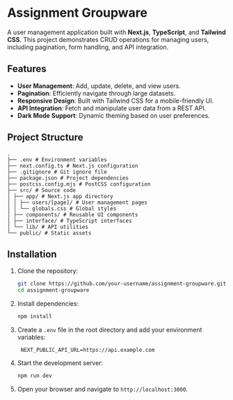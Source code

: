 # Assignment Groupware

A user management application built with **Next.js**, **TypeScript**, and **Tailwind CSS**. This project demonstrates CRUD operations for managing users, including pagination, form handling, and API integration.

## Features

- **User Management**: Add, update, delete, and view users.
- **Pagination**: Efficiently navigate through large datasets.
- **Responsive Design**: Built with Tailwind CSS for a mobile-friendly UI.
- **API Integration**: Fetch and manipulate user data from a REST API.
- **Dark Mode Support**: Dynamic theming based on user preferences.

## Project Structure

```
.
├── .env # Environment variables
├── next.config.ts # Next.js configuration
├── .gitignore # Git ignore file
├── package.json # Project dependencies
├── postcss.config.mjs # PostCSS configuration
├── src/ # Source code
│ ├── app/ # Next.js app directory
│ │ ├── users/[page]/ # User management pages
│ │ └── globals.css # Global styles
│ ├── components/ # Reusable UI components
│ ├── interface/ # TypeScript interfaces
│ └── lib/ # API utilities
└── public/ # Static assets

```

## Installation

1. Clone the repository:

   ```bash
   git clone https://github.com/your-username/assignment-groupware.git
   cd assignment-groupware
   ```

2. Install dependencies:

   ```bash
   npm install
   ```

3. Create a `.env` file in the root directory and add your environment variables:

   ```env
    NEXT_PUBLIC_API_URL=https://api.example.com
   ```

4. Start the development server:
   ```bash
   npm run dev
   ```
5. Open your browser and navigate to `http://localhost:3000`.
